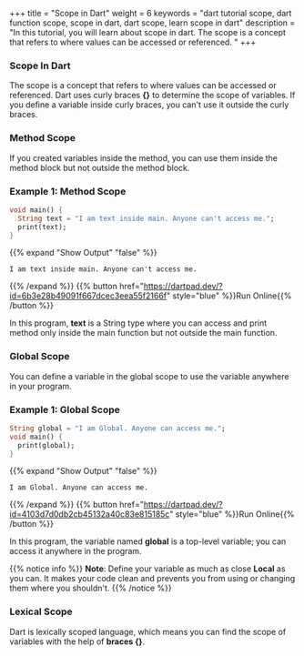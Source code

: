 +++
title = "Scope in Dart"
weight = 6
keywords = "dart tutorial scope, dart function scope, scope in dart, dart scope, learn scope in dart"
description = "In this tutorial, you will learn about scope in dart. The scope is a concept that refers to where values can be accessed or referenced. "
+++

### Scope In Dart
The scope is a concept that refers to where values can be accessed or referenced. Dart uses curly braces **{}** to determine the scope of variables. If you define a variable inside curly braces, you can't use it outside the curly braces.

### Method Scope
If you created variables inside the method, you can use them inside the method block but not outside the method block.

### Example 1: Method Scope

```dart
void main() {
  String text = "I am text inside main. Anyone can't access me.";
  print(text);
}
```
{{% expand "Show Output" "false" %}}
````plaintext
I am text inside main. Anyone can't access me.
````
{{% /expand %}}
{{% button href="https://dartpad.dev/?id=6b3e28b49091f667dcec3eea55f2166f" style="blue" %}}Run Online{{% /button %}}

In this program, **text** is a String type where you can access and print method only inside the main function but not outside the main function. 

### Global Scope

You can define a variable in the global scope to use the variable anywhere in your program.

### Example 1: Global Scope
```dart
String global = "I am Global. Anyone can access me.";
void main() {
  print(global);
}
```
{{% expand "Show Output" "false" %}}
````plaintext
I am Global. Anyone can access me.
````
{{% /expand %}}
{{% button href="https://dartpad.dev/?id=4103d7d0db2cb45132a40c83e815185c" style="blue" %}}Run Online{{% /button %}}

In this program, the variable named **global** is a top-level variable; you can access it anywhere in the program.

{{% notice info %}}
**Note**: Define your variable as much as close **Local** as you can. It makes your code clean and prevents you from using or changing them where you shouldn't.
{{% /notice %}}

### Lexical Scope
Dart is lexically scoped language, which means you can find the scope of variables with the help of **braces {}**.

